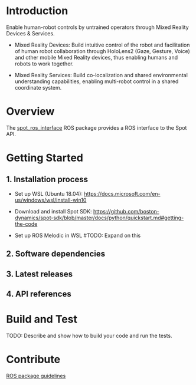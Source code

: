 		
# Introduction 
Enable human-robot controls by untrained operators through Mixed Reality Devices & Services.

- Mixed Reality Devices: Build intuitive control of the robot and facilitation of human robot collaboration through HoloLens2 (Gaze, Gesture, Voice) and other mobile Mixed Reality devices, thus enabling humans and robots to work together.

- Mixed Reality Services: Build co-localization and shared environmental understanding capabilities, enabling multi-robot control in a shared coordinate system.

# Overview

The [spot_ros_interface](./spot_ros_interface/README.md) ROS package provides a ROS interface to the Spot API. 

# Getting Started
## 1.	Installation process

- Set up WSL (Ubuntu 18.04): https://docs.microsoft.com/en-us/windows/wsl/install-win10

- Download and install Spot SDK: https://github.com/boston-dynamics/spot-sdk/blob/master/docs/python/quickstart.md#getting-the-code

- Set up ROS Melodic in WSL #TODO: Expand on this

## 2.	Software dependencies
## 3.	Latest releases
## 4.	API references
# Build and Test
TODO: Describe and show how to build your code and run the tests. 
# Contribute
[ROS package guidelines](https://github.com/ethz-asl/mav_tools_public/wiki/How-to-Write-a-ROS-Package)
